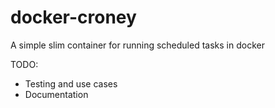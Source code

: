 # docker-croney
A simple slim container for running scheduled tasks in docker

TODO:
- Testing and use cases
- Documentation